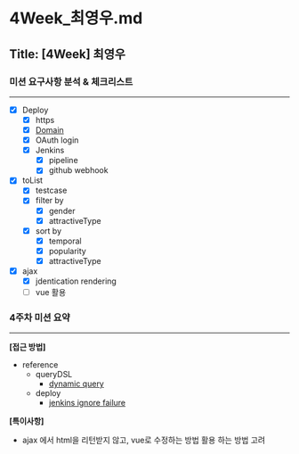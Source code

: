# 4Week_최영우.md

## Title: [4Week] 최영우

### 미션 요구사항 분석 & 체크리스트

---

- [x] Deploy
  - [x] https
  - [x] [Domain](https://www.uoise.xyz)
  - [x] OAuth login
  - [x] Jenkins
    - [x] pipeline
    - [x] github webhook
- [x] toList
  - [x] testcase  
  - [x] filter by
    - [x] gender
    - [x] attractiveType
  - [x] sort by
    - [x] temporal
    - [x] popularity
    - [x] attractiveType
- [x] ajax
  - [x] jdentication rendering
  - [ ]  vue 활용
### 4주차 미션 요약

---

**[접근 방법]**

- reference
  - queryDSL  
    - [dynamic query](https://tecoble.techcourse.co.kr/post/2022-10-11-jpa-dynamic-query/)
  - deploy
    - [jenkins ignore failure](https://goddessbest-qa.tistory.com/99)

**[특이사항]**
- ajax 에서 html을 리턴받지 않고, vue로 수정하는 방법 활용 하는 방법 고려
